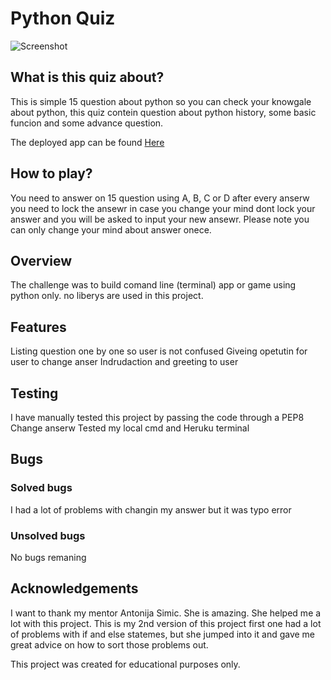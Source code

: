 # Python Quiz

![Screenshot](https://bdm.network/wp-content/uploads/2022/01/pythhon-quzi-ci.png)

## What is this quiz about?

This is simple 15 question about python so you can check your knowgale about python, this quiz contein question about python history, some basic funcion and some advance question.

The deployed app can be found [Here](https://ci-python-quiz.herokuapp.com/)

## How to play?

You need to answer on 15 question using A, B, C or D after every anserw you need to lock the ansewr in case you change your mind dont lock your answer and you will be asked to input your new ansewr. Please note you can only change your mind about answer onece.

## Overview

The challenge was to build comand line (terminal) app or game using python only. no liberys are used in this project. 

## Features

Listing question one by one so user is not confused
Giveing opetutin for user to change anser 
Indrudaction and greeting to user

## Testing

I have manually tested this project by passing the code through a PEP8 
Change anserw 
Tested my local cmd and Heruku terminal

## Bugs

### Solved bugs
I had a lot of problems with changin my answer but it was typo error

### Unsolved bugs
No bugs remaning

## Acknowledgements
I want to thank my mentor Antonija Simic. She is amazing. She helped me a lot with this project. This is my 2nd version of this project first one had a lot of problems with if and else statemes, but she jumped into it and gave me great advice on how to sort those problems out.

This project was created for educational purposes only.
